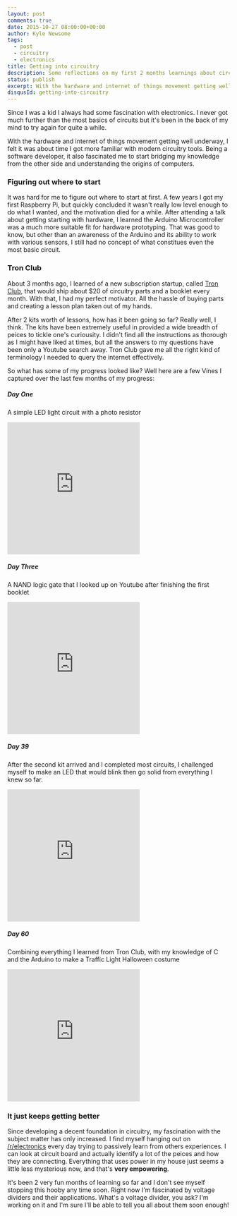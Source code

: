 ```yaml
---
layout: post
comments: true
date: 2015-10-27 08:00:00+00:00
author: Kyle Newsome
tags:
  - post
  - circuitry
  - electronics
title: Getting into circuitry
description: Some reflections on my first 2 months learnings about circuitry
status: publish
excerpt: With the hardware and internet of things movement getting well underway, I felt it was about time I got more familiar with modern circuitry tools
disqusId: getting-into-circuitry
---
```


Since I was a kid I always had some fascination with electronics. I never got much further than the most basics of circuits but it's been in the back of my mind to try again for quite a while.

With the hardware and internet of things movement getting well underway, I felt it was about time I got more familiar with modern circuitry tools. Being a software developer, it also fascinated me to start bridging my knowledge from the other side and understanding the origins of computers.

### Figuring out where to start

It was hard for me to figure out where to start at first. A few years I got my first Raspberry Pi, but quickly concluded it wasn't really low level enough to do what I wanted, and the motivation died for a while. After attending a talk about getting starting with hardware, I learned the Arduino Microcontroller was a much more suitable fit for hardware prototyping. That was good to know, but other than an awareness of the Arduino and its ability to work with various sensors, I still had no concept of what constitues even the most basic circuit.

### Tron Club

About 3 months ago, I learned of a new subscription startup, called [Tron Club][1], that would ship about $20 of circuitry parts and a booklet every month. With that, I had my perfect motivator. All the hassle of buying parts and creating a lesson plan taken out of my hands.

After 2 kits worth of lessons, how has it been going so far? Really well, I think. The kits have been extremely useful in provided a wide breadth of peices to tickle one's curiousity. I didn't find all the instructions as thorough as I might have liked at times, but all the answers to my questions have been only a Youtube search away. Tron Club gave me all the right kind of terminology I needed to query the internet effectively.

So what has some of my progress looked like? Well here are a few Vines I captured over the last few months of my progress:

##### Day One

A simple LED light circuit with a photo resistor
<iframe src="https://vine.co/v/ew6HxWdjKXL/embed/simple" width="300" height="300" frameborder="0"></iframe><script src="https://platform.vine.co/static/scripts/embed.js"></script>

##### Day Three

A NAND logic gate that I looked up on Youtube after finishing the first booklet
<iframe src="https://vine.co/v/ewYeHHiTPvw/embed/simple" width="300" height="300" frameborder="0"></iframe><script src="https://platform.vine.co/static/scripts/embed.js"></script>

##### Day 39
After the second kit arrived and I completed most circuits, I challenged myself to make an LED that would blink then go solid from everything I knew so far.
<iframe src="https://vine.co/v/ePBtun621ut/embed/simple" width="300" height="300" frameborder="0"></iframe><script src="https://platform.vine.co/static/scripts/embed.js"></script>

##### Day 60
Combining everything I learned from Tron Club, with my knowledge of C and the Arduino to make a Traffic Light Halloween costume
<iframe src="https://vine.co/v/e0TWPQvVvmq/embed/simple" width="300" height="300" frameborder="0"></iframe><script src="https://platform.vine.co/static/scripts/embed.js"></script>

### It just keeps getting better

Since developing a decent foundation in circuitry, my fascination with the subject matter has only increased. I find myself hanging out on [/r/electronics][2] every day trying to passively learn from others experiences. I can look at circuit board and actually identify a lot of the peices and how they are connecting. Everything that uses power in my house just seems a little less mysterious now, and that's __very empowering__.

It's been 2 very fun months of learning so far and I don't see myself stopping this hooby any time soon. Right now I'm fascinated by voltage dividers and their applications. What's a voltage divider, you ask? I'm working on it and I'm sure I'll be able to tell you all about them soon enough!

[1]: http://www.tronclub.com "Tron Club"
[2]: http://www.reddit.com/r/electronics "Reddit Electronics"

